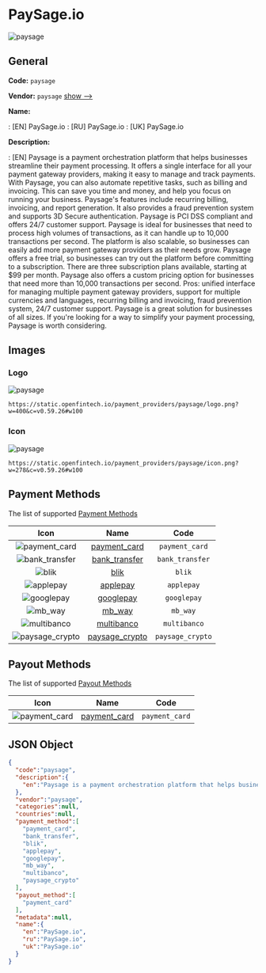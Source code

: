 
# PaySage.io 
![paysage](https://static.openfintech.io/payment_providers/paysage/logo.png?w=400&c=v0.59.26#w100)  

## General 
 
**Code:** `paysage` 
 
**Vendor:** `paysage` [show -->](/vendors/paysage/) 
 
**Name:** 
 
:	[EN] PaySage.io 
:	[RU] PaySage.io 
:	[UK] PaySage.io 
 
**Description:** 
 
: [EN] Paysage is a payment orchestration platform that helps businesses streamline their payment processing. It offers a single interface for all your payment gateway providers, making it easy to manage and track payments. With Paysage, you can also automate repetitive tasks, such as billing and invoicing. This can save you time and money, and help you focus on running your business. Paysage's features include recurring billing, invoicing, and report generation. It also provides a fraud prevention system and supports 3D Secure authentication. Paysage is PCI DSS compliant and offers 24/7 customer support. Paysage is ideal for businesses that need to process high volumes of transactions, as it can handle up to 10,000 transactions per second. The platform is also scalable, so businesses can easily add more payment gateway providers as their needs grow. Paysage offers a free trial, so businesses can try out the platform before committing to a subscription. There are three subscription plans available, starting at $99 per month. Paysage also offers a custom pricing option for businesses that need more than 10,000 transactions per second. Pros: unified interface for managing multiple payment gateway providers, support for multiple currencies and languages, recurring billing and invoicing, fraud prevention system, 24/7 customer support. Paysage is a great solution for businesses of all sizes. If you're looking for a way to simplify your payment processing, Paysage is worth considering. 
 

## Images 

### Logo 
 
![paysage](https://static.openfintech.io/payment_providers/paysage/logo.png?w=400&c=v0.59.26#w100)  

```
https://static.openfintech.io/payment_providers/paysage/logo.png?w=400&c=v0.59.26#w100
```  

### Icon 
 
![paysage](https://static.openfintech.io/payment_providers/paysage/icon.png?w=278&c=v0.59.26#w100)  

```
https://static.openfintech.io/payment_providers/paysage/icon.png?w=278&c=v0.59.26#w100
```  

## Payment Methods 
 
The list of supported [Payment Methods](/payment-methods/) 

|Icon|Name|Code| 
|:---:|:---:|:---:| 
|![payment_card](https://static.openfintech.io/payment_methods/payment_card/icon.svg?w=278&c=v0.59.26#w100) |[payment_card](/payment-methods/payment_card/)|`payment_card`| 
|![bank_transfer](https://static.openfintech.io/payment_methods/bank_transfer/icon.svg?w=278&c=v0.59.26#w100) |[bank_transfer](/payment-methods/bank_transfer/)|`bank_transfer`| 
|![blik](https://static.openfintech.io/payment_methods/blik/icon.png?w=278&c=v0.59.26#w100) |[blik](/payment-methods/blik/)|`blik`| 
|![applepay](https://static.openfintech.io/payment_methods/applepay/icon.svg?w=278&c=v0.59.26#w100) |[applepay](/payment-methods/applepay/)|`applepay`| 
|![googlepay](https://static.openfintech.io/payment_methods/googlepay/icon.svg?w=278&c=v0.59.26#w100) |[googlepay](/payment-methods/googlepay/)|`googlepay`| 
|![mb_way](https://static.openfintech.io/payment_methods/mb_way/icon.svg?w=278&c=v0.59.26#w100) |[mb_way](/payment-methods/mb_way/)|`mb_way`| 
|![multibanco](https://static.openfintech.io/payment_methods/multibanco/icon.png?w=278&c=v0.59.26#w100) |[multibanco](/payment-methods/multibanco/)|`multibanco`| 
|![paysage_crypto](https://static.openfintech.io/payment_methods/paysage_crypto/icon.svg?w=278&c=v0.59.26#w100) |[paysage_crypto](/payment-methods/paysage_crypto/)|`paysage_crypto`| 
 

## Payout Methods 
 
The list of supported [Payout Methods](/payout-methods/) 

|Icon|Name|Code| 
|:---:|:---:|:---:| 
|![payment_card](https://static.openfintech.io/payout_methods/payment_card/icon.svg?w=278&c=v0.59.26#w40) |[payment_card](payout-methodspayment_card/)|`payment_card`| 
 

## JSON Object 

```json
{
  "code":"paysage",
  "description":{
    "en":"Paysage is a payment orchestration platform that helps businesses streamline their payment processing. It offers a single interface for all your payment gateway providers, making it easy to manage and track payments. With Paysage, you can also automate repetitive tasks, such as billing and invoicing. This can save you time and money, and help you focus on running your business. Paysage's features include recurring billing, invoicing, and report generation. It also provides a fraud prevention system and supports 3D Secure authentication. Paysage is PCI DSS compliant and offers 24\/7 customer support. Paysage is ideal for businesses that need to process high volumes of transactions, as it can handle up to 10,000 transactions per second. The platform is also scalable, so businesses can easily add more payment gateway providers as their needs grow. Paysage offers a free trial, so businesses can try out the platform before committing to a subscription. There are three subscription plans available, starting at $99 per month. Paysage also offers a custom pricing option for businesses that need more than 10,000 transactions per second. Pros: unified interface for managing multiple payment gateway providers, support for multiple currencies and languages, recurring billing and invoicing, fraud prevention system, 24\/7 customer support. Paysage is a great solution for businesses of all sizes. If you're looking for a way to simplify your payment processing, Paysage is worth considering."
  },
  "vendor":"paysage",
  "categories":null,
  "countries":null,
  "payment_method":[
    "payment_card",
    "bank_transfer",
    "blik",
    "applepay",
    "googlepay",
    "mb_way",
    "multibanco",
    "paysage_crypto"
  ],
  "payout_method":[
    "payment_card"
  ],
  "metadata":null,
  "name":{
    "en":"PaySage.io",
    "ru":"PaySage.io",
    "uk":"PaySage.io"
  }
}
```  
